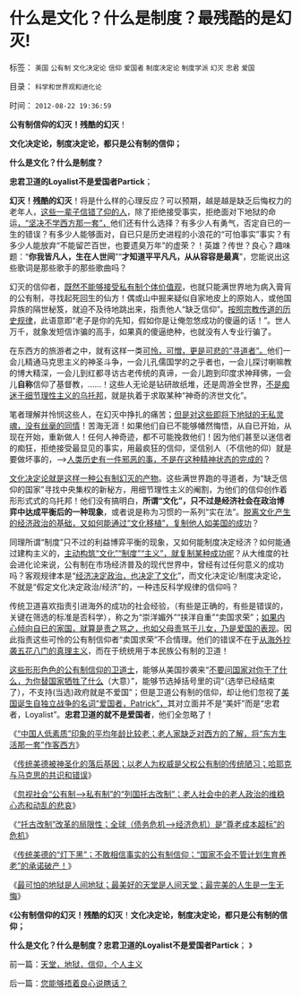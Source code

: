# 什么是文化？什么是制度？最残酷的是幻灭!

标签： `美国` `公有制` `文化决定论` `信仰` `爱国者` `制度决定论` `制度学派` `幻灭` `忠君` `爱国` 

目录： `科学和世界观和进化论`

时间： `2012-08-22 19:36:59`

**公有制信仰的幻灭！残酷的幻灭**！

**文化决定论，制度决定论，都只是公有制的信仰；**

**什么是文化？什么是制度？**

**忠君卫道的Loyalist不是爱国者Partick**；

**幻灭！残酷的幻灭**！将是什么样的心理反应？可以预期，越是越是缺乏后悔权力的老年人，[这些一辈子信错了仰的人](../../../2009/7/11/以传统文化对抗普世价值观是形同自杀.md)，除了拒绝接受事实，拒绝面对下地狱的命运[，“坚决不学西方那一套”，](../../../2009/7/5/美国软实力是人权普世个体价值观.md)他们还有什么选择？有多少人有勇气，否定自已的一生的错误？有多少人能够面对，自已只是历史进程的小浪花的“可怕事实”事实？有多少人能放弃“不能留芒百世，也要遗臭万年”的虚荣？！英雄？传世？良心？趣味题：“**你我皆凡人，生在人世间**”“**才知道平平凡凡，从从容容是最真**”，您能说出这些歌词是那些歌手的那些歌曲吗？

幻灭的信仰者，[既然不能够接受私有制个体价值观](../../../2011/2/1/什么是人权？人道主义？和维护法纪.md)，也就只能满世界地为病入膏肓的公有制，寻找起死回生的仙方！偶或山中掘来疑似自家地皮上的原始人，或他国异族的隔世秘笈，就迫不及待地跳出来，指责他人“缺乏信仰”。[按照宗教传道的历史规律](../../../2010/11/17/基督教与罗马帝国和解道路.md)，此语意即“老子是你的先知，假如你是让俺忽悠成功的傻逼的话！”。世人万千，就象发短信诈骗的高手，如果真的傻逼绝种，也就没有人专业行骗了。

在东西方的旅游者之中，就有这样一类[可怜，可憎，更是可悲的“寻道者”。](../../../2009/10/17/新的主义又来救中国.md)他们一会儿精通马克思主义的神圣斗争，一会儿孔儒国学的之乎者也，一会儿探讨喇嘛教的博大精深，一会儿到红都寻访古老传统的真谛，一会儿跑到印度求神拜佛，一会儿**自称**信仰了基督教，……！这些人无论是钻研故纸堆，还是周游全世界，[不是痴迷于细节理性主义的乌托邦](../../../2012/5/3/传统文化谣言多！“细节理性主义”鼓励谣言.md)，就是执着于求取某种“神奇的济世文化”。

笔者理解并怜悯这些人，在幻灭中挣扎的痛苦；[但是对这些即将下地狱的无私灵魂，没有丝毫的同情](../../../2012/3/18/传统为什么是公有制？人道主义无私的虚伪性.md)！苦海无涯！如果他们自已不能够幡然悔悟，从自已开始，从现在开始，重新做人！任何人神奇迹，都不可能挽救他们！因为他们甚至以迷信者的痴狂，拒绝接受最显见的事实，用最疯狂的信仰，坚信别人（不信他的仰）就是要做坏事的，——>[人类历史有一件邪恶的事，不是在这种精神状态的完成的](http://darthvad.blog.sohu.com/136672979.html)？

[文化决定论就是这样一种公有制幻灭的产物](../../../2009/5/15/热爱传统文化还是仇视中国文化？.md)。这些满世界跑的寻道者，为“缺乏信仰的国家”寻找中央集权的新秘方，用细节理性主义的阉割，为他们的信仰创作着形形式式的乌托邦！他们没有搞明白，**所谓“文化”，只不过是经济社会在政治博弈中达成平衡后的一种现象**，或者说是称为习惯的一系列“实在法”。[脱离文化产生的经济政治的基础，又如何能通过“文化移植”，复制他人如美国的成功](../../../2012/2/7/中国真实的个人所得税负担非常高.md)？

同理所谓“制度”只不过的利益博弈平衡的现象，又如何能制度决定经济？如何能通过建构主义的，[主动构筑“文化”“制度”“主义”，就复制某种成功呢](../../../2012/7/22/“好的制度出好官”是错误的观念.md)？从大维度的社会进化论来说，公有制在市场经济普及的现代世界中，曾经有过任何意义的成功吗？客观规律本是“[经济决定政治，也决定了文化](../../../2010/4/20/人性决定利益；利益-＞经济；经济-＞政治；政治-＞军事.md)”，而文化决定论/制度决定论，不就是“假定文化决定政治/经济”的，一种违反科学规律的信仰吗？

传统卫道喜欢指责引进海外的成功的社会经验，（有些是正确的，有些是错误的，关键在筛选的标准是否科学），称之为“崇洋媚外”“挟洋自重”“卖国求荣”；[如果内心倾向自已的家国，就算是责之骂之，也如父母责骂于儿女，乃是爱国的表现](../../../2009/9/27/爱国不用吹牛，反省不是自虐，知耻者方是勇.md)。因此指责这些可怜的公有制信仰者“卖国求荣”不合情理。他们的错误不在于[从海外抄袭五花八门的真理主义](../../../2009/12/23/新的主义“救”中国的步骤和古典经济学的“基本假设”.md)，而在于统统用于本民族公有制的卫道！

[这些形形色色的公有制信仰的卫道士](../../../2009/11/11/中国社会4.5种正统卫道士.md)，能够从美国抄袭来“[不要问国家对你干了什么，为你替国家牺牲了什么](../../../2009/7/28/不要问国家对你做了什么，要问你为国家做了什么.md)（大意）”，能够节选掉括号里的词“（选举已经结束了），不支持(当选)政府就是不爱国”；但是卫道公有制的信仰，却让他们忽视了[美国诞生自独立战争的名词“爱国者，Patrick”，](../../../2008/3/22/《爱国者》后谈北美独立战争的政治经济外交军事史.md)其对立面并不是“美奸”而是“忠君者，Loyalist”。**忠君卫道的就不是爱国者**，他们全忽略了！

《[“中国人低素质”印象的平均年龄比较老；老人家缺乏对西方的了解，将“东方生活那一套”作客西方](../../../2012/8/20/“中国人低素质”的平均年龄比较老；.md)》

《[传统美德被神圣化的落后基因；以老人为权威是父权公有制的传统陋习；哈耶克与马克思的共识和错误](../../../2012/8/21/哈耶克与马克思的共识和愚昧.md)》

《[忽视社会“公有制—>私有制”的“列国托古改制”；老人社会中的老人政治的维稳心态和动乱的悲哀](../../../2012/8/21/老人社会中的老人政治的神圣化.md)》

《[“托古改制”改革的局限性；全球（债务危机—>经济危机）是“尊老成本超标”的危机](../../../2012/8/21/“托古改制”的局限性.md)》

《[传统美德的“灯下黑”；不敢相信事实的公有制信仰；“国家不会不管计划生育养老”的承诺破产！](../../../2012/8/22/传统美德的“灯下黑”，“国家承诺”靠不住.md)》

《[最可怕的地狱是人间地狱；最美好的天堂是人间天堂；最完美的人生是一生无悔](../../../2012/8/22/天堂，地狱，信仰，个人主义.md)》

《**公有制信仰的幻灭！残酷的幻灭**！**文化决定论，制度决定论，都只是公有制的信仰；**

**什么是文化？什么是制度？忠君卫道的Loyalist不是爱国者Partick**； 》



前一篇：[天堂，地狱，信仰，个人主义](../../../2012/8/22/天堂，地狱，信仰，个人主义.md)

后一篇：[您能够捂着良心说瞎话？](../../../2012/8/22/您能够捂着良心说瞎话？.md)